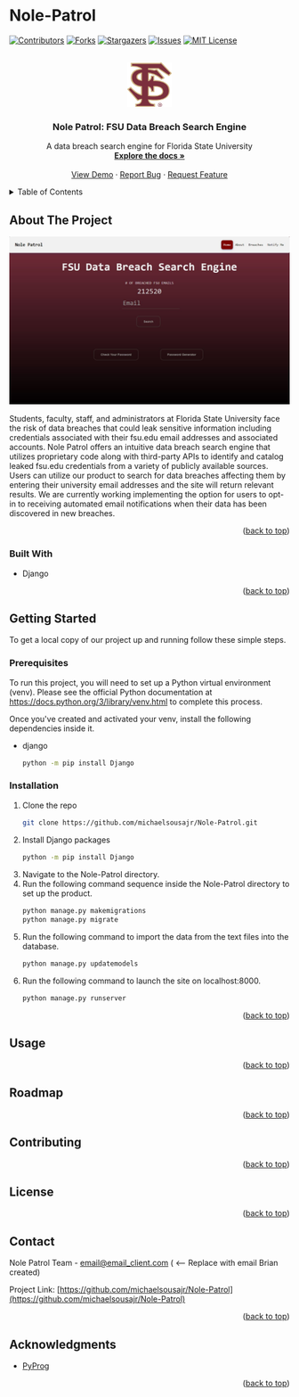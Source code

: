 # Nole-Patrol
<!-- Improved compatibility of back to top link: See: https://github.com/othneildrew/Best-README-Template/pull/73 -->
<a name="readme-top"></a>
<!--
*** Thanks for checking out the Best-README-Template. If you have a suggestion
*** that would make this better, please fork the repo and create a pull request
*** or simply open an issue with the tag "enhancement".
*** Don't forget to give the project a star!
*** Thanks again! Now go create something AMAZING! :D
-->



<!-- PROJECT SHIELDS -->
<!--
*** I'm using markdown "reference style" links for readability.
*** Reference links are enclosed in brackets [ ] instead of parentheses ( ).
*** See the bottom of this document for the declaration of the reference variables
*** for contributors-url, forks-url, etc. This is an optional, concise syntax you may use.
*** https://www.markdownguide.org/basic-syntax/#reference-style-links
-->
[![Contributors][contributors-shield]][contributors-url]
[![Forks][forks-shield]][forks-url]
[![Stargazers][stars-shield]][stars-url]
[![Issues][issues-shield]][issues-url]
[![MIT License][license-shield]][license-url]
<!--[![LinkedIn][linkedin-shield]][linkedin-url] -->



<!-- PROJECT LOGO -->
<br />
<div align="center">
  <a href="https://github.com/michaelsousajr/Nole-Patrol">
    <img src="static/img/fsuicon.png" alt="Logo" width="80" height="80">
  </a>

<h3 align="center">Nole Patrol: FSU Data Breach Search Engine</h3>

  <p align="center">
    A data breach search engine for Florida State University
    <br />
    <a href="https://github.com/michaelsousajr/Nole-Patrol"><strong>Explore the docs »</strong></a>
    <br />
    <br />
    <a href="https://github.com/michaelsousajr/Nole-Patrol">View Demo</a>
    ·
    <a href="https://github.com/michaelsousajr/Nole-Patrol/issues">Report Bug</a>
    ·
    <a href="https://github.com/michaelsousajr/Nole-Patrol/issues">Request Feature</a>
  </p>
</div>



<!-- TABLE OF CONTENTS -->
<details>
  <summary>Table of Contents</summary>
  <ol>
    <li>
      <a href="#about-the-project">About The Project</a>
      <ul>
        <li><a href="#built-with">Built With</a></li>
      </ul>
    </li>
    <li>
      <a href="#getting-started">Getting Started</a>
      <ul>
        <li><a href="#prerequisites">Prerequisites</a></li>
        <li><a href="#installation">Installation</a></li>
      </ul>
    </li>
    <li><a href="#usage">Usage</a></li>
    <li><a href="#roadmap">Roadmap</a></li>
    <li><a href="#contributing">Contributing</a></li>
    <li><a href="#license">License</a></li>
    <li><a href="#contact">Contact</a></li>
    <li><a href="#acknowledgments">Acknowledgments</a></li>
  </ol>
</details>



<!-- ABOUT THE PROJECT -->
## About The Project

![Nole-Patrol Screen Shot][product-screenshot]<!--(https://example.com)-->

Students, faculty, staff, and administrators at Florida State University face the risk of data breaches that could leak
sensitive information including credentials associated with their fsu.edu email addresses and associated accounts. Nole
Patrol offers an intuitive data breach search engine that utilizes proprietary code along with third-party APIs to 
identify and catalog leaked fsu.edu credentials from a variety of publicly available sources. Users can utilize our
product to search for data breaches affecting them by entering their university email addresses and the site will return
relevant results. We are currently working implementing the option for users to opt-in to receiving automated email 
notifications when their data has been discovered in new breaches.

<p align="right">(<a href="#readme-top">back to top</a>)</p>



### Built With

* Django
<!--* [![JQuery][JQuery.com]][JQuery-url] saving this as template for badges - cmg -->

<p align="right">(<a href="#readme-top">back to top</a>)</p>



<!-- GETTING STARTED -->
## Getting Started

To get a local copy of our project up and running follow these simple steps.

### Prerequisites

To run this project, you will need to set up a Python virtual environment (venv). Please see the official Python documentation
at https://docs.python.org/3/library/venv.html to complete this process.

Once you've created and activated your venv, install the following dependencies inside it.
* django
  ```sh
  python -m pip install Django
  ```

### Installation

1. Clone the repo
   ```sh
   git clone https://github.com/michaelsousajr/Nole-Patrol.git
   ```
2. Install Django packages
   ```sh
   python -m pip install Django
   ```
3. Navigate to the Nole-Patrol directory.
4. Run the following command sequence inside the Nole-Patrol directory to set up the product.
   ```sh
   python manage.py makemigrations
   python manage.py migrate
   ```
5. Run the following command to import the data from the text files into the database.
   ```sh
   python manage.py updatemodels
   ```
5. Run the following command to launch the site on localhost:8000.
   ```sh
   python manage.py runserver
   ```

<p align="right">(<a href="#readme-top">back to top</a>)</p>



<!-- USAGE EXAMPLES -->
## Usage

<!-- documentation in progress - cmg

Use this space to show useful examples of how a project can be used. Additional screenshots, code examples and demos work well in this space. You may also link to more resources.

_For more examples, please refer to the [Documentation](https://example.com)_

-->

<p align="right">(<a href="#readme-top">back to top</a>)</p>



<!-- ROADMAP -->
## Roadmap
<!-- documentation in progress - cmg
- [ ] Feature 1
- [ ] Feature 2
- [ ] Feature 3
    - [ ] Nested Feature

See the [open issues](https://github.com/michaelsousajr/Nole-Patrol/issues) for a full list of proposed features (and known issues).
-->

<p align="right">(<a href="#readme-top">back to top</a>)</p>



<!-- CONTRIBUTING -->
## Contributing
<!-- documentation in progress - cmg

Contributions are what make the open source community such an amazing place to learn, inspire, and create. Any contributions you make are **greatly appreciated**.

If you have a suggestion that would make this better, please fork the repo and create a pull request. You can also simply open an issue with the tag "enhancement".
Don't forget to give the project a star! Thanks again!

1. Fork the Project
2. Create your Feature Branch (`git checkout -b feature/AmazingFeature`)
3. Commit your Changes (`git commit -m 'Add some AmazingFeature'`)
4. Push to the Branch (`git push origin feature/AmazingFeature`)
5. Open a Pull Request

-->

<p align="right">(<a href="#readme-top">back to top</a>)</p>



<!-- LICENSE -->
## License
<!-- documentation in progress - cmg

Distributed under the MIT License. See `LICENSE.txt` for more information.

-->

<p align="right">(<a href="#readme-top">back to top</a>)</p>



<!-- CONTACT -->
## Contact

Nole Patrol Team - <!--[@twitter_handle](https://twitter.com/twitter_handle) - --> email@email_client.com ( <-- Replace with email Brian created)

Project Link: [https://github.com/michaelsousajr/Nole-Patrol](https://github.com/michaelsousajr/Nole-Patrol)

<p align="right">(<a href="#readme-top">back to top</a>)</p>



<!-- ACKNOWLEDGMENTS -->
## Acknowledgments

* [PyProg](https://github.com/Bill13579/pyprog/releases)

<p align="right">(<a href="#readme-top">back to top</a>)</p>



<!-- MARKDOWN LINKS & IMAGES -->
<!-- https://www.markdownguide.org/basic-syntax/#reference-style-links -->
[contributors-shield]: https://img.shields.io/github/contributors/michaelsousajr/Nole-Patrol.svg?style=for-the-badge
[contributors-url]: https://github.com/michaelsousajr/Nole-Patrol/graphs/contributors
[forks-shield]: https://img.shields.io/github/forks/michaelsousajr/Nole-Patrol.svg?style=for-the-badge
[forks-url]: https://github.com/michaelsousajr/Nole-Patrol/network/members
[stars-shield]: https://img.shields.io/github/stars/michaelsousajr/Nole-Patrol.svg?style=for-the-badge
[stars-url]: https://github.com/michaelsousajr/Nole-Patrol/stargazers
[issues-shield]: https://img.shields.io/github/issues/michaelsousajr/Nole-Patrol.svg?style=for-the-badge
[issues-url]: https://github.com/michaelsousajr/Nole-Patrol/issues
[license-shield]: https://img.shields.io/github/license/michaelsousajr/Nole-Patrol.svg?style=for-the-badge
[license-url]: https://github.com/michaelsousajr/Nole-Patrol/blob/master/LICENSE.txt
[product-screenshot]: static/img/screenshot.JPG
<!--[linkedin-shield]: https://img.shields.io/badge/-LinkedIn-black.svg?style=for-the-badge&logo=linkedin&colorB=555
[linkedin-url]: https://linkedin.com/in/linkedin_username
[Next.js]: https://img.shields.io/badge/next.js-000000?style=for-the-badge&logo=nextdotjs&logoColor=white
[Next-url]: https://nextjs.org/
[React.js]: https://img.shields.io/badge/React-20232A?style=for-the-badge&logo=react&logoColor=61DAFB
[React-url]: https://reactjs.org/
[Vue.js]: https://img.shields.io/badge/Vue.js-35495E?style=for-the-badge&logo=vuedotjs&logoColor=4FC08D
[Vue-url]: https://vuejs.org/
[Angular.io]: https://img.shields.io/badge/Angular-DD0031?style=for-the-badge&logo=angular&logoColor=white
[Angular-url]: https://angular.io/
[Svelte.dev]: https://img.shields.io/badge/Svelte-4A4A55?style=for-the-badge&logo=svelte&logoColor=FF3E00
[Svelte-url]: https://svelte.dev/
[Laravel.com]: https://img.shields.io/badge/Laravel-FF2D20?style=for-the-badge&logo=laravel&logoColor=white
[Laravel-url]: https://laravel.com
[Bootstrap.com]: https://img.shields.io/badge/Bootstrap-563D7C?style=for-the-badge&logo=bootstrap&logoColor=white
[Bootstrap-url]: https://getbootstrap.com
[JQuery.com]: https://img.shields.io/badge/jQuery-0769AD?style=for-the-badge&logo=jquery&logoColor=white
[JQuery-url]: https://jquery.com -->
